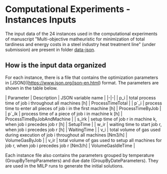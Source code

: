 # Computational Experiments - Instances Inputs

The input data of the 24 instances used in the computational experiments of manuscript "Multi-objective matheuristic for minimization of total tardiness and energy costs in a steel industry heat treatment line" (under submission) are present in folder [data-json](data-json).

## How is the input data organized

For each instance, there is a file that contains the optimization parameters in [JSON]((https://www.json.org/json-en.html) format. The parameters are shown in the table below.

| Parameter | Description | JSON variable name |
|-|-|
| p_i | total process time of job i throughout all machines [h] | ProcessTimeTotal |
| p´_i | process time to enter all pieces of job i in the first machine [h] | ProcessTimeByJob |
| p´_ik | process time of a piece of job i in machine k [h] | ProcessTimeByJobAndMachine |
| s_irk | setup time of job r in machine k, when job i precedes job r [h] | SetupTime |
| w_ir | waiting time to start job r, when job i precedes job r [h] | WaitingTime |
| v_i | total volume of gas used during execution of job i throughout all machines [Nm3/h] | VolumeGasByJob |
| v_ir | total volume of gas used to setup all machines for job r, when job i precedes job r [Nm3/h] | VolumeGasIdleTime |

Each instance file also contains the parameters grouped by temperature (GroupByTempParameters) and due date (GroupByDateParameters). They are used in the MILP runs to generate the initial solutions.